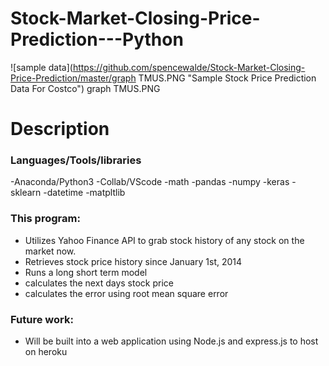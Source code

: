 # Stock-Market-Closing-Price-Prediction---Python 
![sample data](https://github.com/spencewalde/Stock-Market-Closing-Price-Prediction/master/graph TMUS.PNG "Sample Stock Price Prediction Data For Costco")
graph TMUS.PNG
# Description
### Languages/Tools/libraries

-Anaconda/Python3
-Collab/VScode
-math
-pandas
-numpy
-keras
-sklearn
-datetime
-matpltlib

### This program:

- Utilizes Yahoo Finance API to grab stock history of any stock on the market now. 
- Retrieves stock price history since January 1st, 2014
- Runs a long short term model 
- calculates the next days stock price 
- calculates the error using root mean square error

### Future work:

- Will be built into a web application using Node.js and express.js to host on heroku
